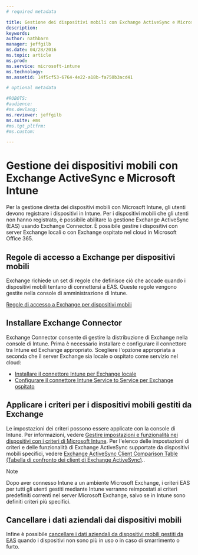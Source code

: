 ```yaml
---
# required metadata

title: Gestione dei dispositivi mobili con Exchange ActiveSync e Microsoft Intune | Microsoft Intune
description:
keywords:
author: nathbarn
manager: jeffgilb
ms.date: 04/28/2016
ms.topic: article
ms.prod:
ms.service: microsoft-intune
ms.technology:
ms.assetid: 14f5cf53-6764-4e22-a18b-fa750b3acd41

# optional metadata

#ROBOTS:
#audience:
#ms.devlang:
ms.reviewer: jeffgilb
ms.suite: ems
#ms.tgt_pltfrm:
#ms.custom:

---
```


# Gestione dei dispositivi mobili con Exchange ActiveSync e Microsoft Intune
Per la gestione diretta dei dispositivi mobili con Microsoft Intune, gli utenti devono registrare i dispositivi in Intune. Per i dispositivi mobili che gli utenti non hanno registrato, è possibile abilitare la gestione Exchange ActiveSync (EAS) usando Exchange Connector. È possibile gestire i dispositivi con server Exchange locali o con Exchange ospitato nel cloud in Microsoft Office 365.

## Regole di accesso a Exchange per dispositivi mobili ##

Exchange richiede un set di regole che definisce ciò che accade quando i dispositivi mobili tentano di connettersi a EAS. Queste regole vengono gestite nella console di amministrazione di Intune.

[Regole di accesso a Exchange per dispositivi mobili](exchange-access-rules-for-mobile-devices.md)

## Installare Exchange Connector
Exchange Connector consente di gestire la distribuzione di Exchange nella console di Intune. Prima è necessario installare e configurare il connettore tra Intune ed Exchange appropriato. Scegliere l'opzione appropriata a seconda che il server Exchange sia locale o ospitato come servizio nel cloud:

-   [Installare il connettore Intune per Exchange locale](intune-on-premises-exchange-connector.md)
-   [Configurare il connettore Intune Service to Service per Exchange ospitato](intune-service-to-service-exchange-connector.md)

## Applicare i criteri per i dispositivi mobili gestiti da Exchange
Le impostazioni dei criteri possono essere applicate con la console di Intune. Per informazioni, vedere [Gestire impostazioni e funzionalità nei dispositivi con i criteri di Microsoft Intune](manage-settings-and-features-on-your-devices-with-microsoft-intune-policies.md). Per l'elenco delle impostazioni di criteri e delle funzionalità di Exchange ActiveSync supportate da dispositivi mobili specifici, vedere [Exchange ActiveSync Client Comparison Table (Tabella di confronto dei client di Exchange ActiveSync)](http://go.microsoft.com/fwlink/?LinkId=247270)..

> [!NOTE]
> Dopo aver connesso Intune a un ambiente Microsoft Exchange, i criteri EAS per tutti gli utenti gestiti mediante Intune verranno reimpostati ai criteri predefiniti correnti nel server Microsoft Exchange, salvo se in Intune sono definiti criteri più specifici.

## Cancellare i dati aziendali dai dispositivi mobili
Infine è possibile [cancellare i dati aziendali da dispositivi mobili gestiti da EAS](wipe-for-exchange-managed-mobile-devices.md) quando i dispositivi non sono più in uso o in caso di smarrimento o furto.


<!--HONumber=May16_HO1-->


